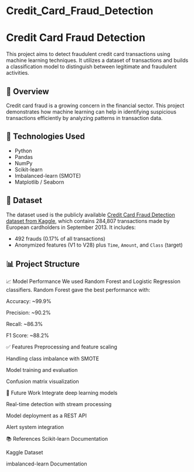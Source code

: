# Credit_Card_Fraud_Detection
# Credit Card Fraud Detection

This project aims to detect fraudulent credit card transactions using machine learning techniques. It utilizes a dataset of transactions and builds a classification model to distinguish between legitimate and fraudulent activities.

## 📌 Overview

Credit card fraud is a growing concern in the financial sector. This project demonstrates how machine learning can help in identifying suspicious transactions efficiently by analyzing patterns in transaction data.

## 🧠 Technologies Used

- Python
- Pandas
- NumPy
- Scikit-learn
- Imbalanced-learn (SMOTE)
- Matplotlib / Seaborn

## 📂 Dataset

The dataset used is the publicly available [Credit Card Fraud Detection dataset from Kaggle](https://www.kaggle.com/mlg-ulb/creditcardfraud), which contains 284,807 transactions made by European cardholders in September 2013. It includes:

- 492 frauds (0.17% of all transactions)
- Anonymized features (V1 to V28) plus `Time`, `Amount`, and `Class` (target)

## 📊 Project Structure
📈 Model Performance
We used Random Forest and Logistic Regression classifiers. Random Forest gave the best performance with:

Accuracy: ~99.9%

Precision: ~90.2%

Recall: ~86.3%

F1 Score: ~88.2%

✅ Features
Preprocessing and feature scaling

Handling class imbalance with SMOTE

Model training and evaluation

Confusion matrix visualization

📝 Future Work
Integrate deep learning models

Real-time detection with stream processing

Model deployment as a REST API

Alert system integration

📚 References
Scikit-learn Documentation

Kaggle Dataset

imbalanced-learn Documentation
